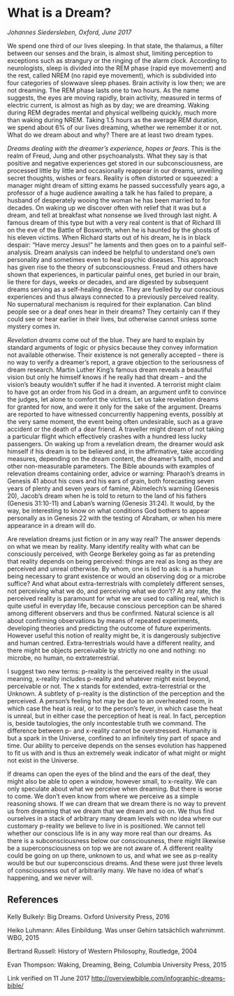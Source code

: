 
# What is a Dream?

*Johannes Siedersleben, Oxford, June 2017*

We spend one third of our lives sleeping. In that state, the thalamus, a filter between our senses and
the brain, is almost shut, limiting perception to exceptions such as strangury or the ringing of the
alarm clock. According to neurologists, sleep is divided into the REM phase (rapid eye movement) and
the rest, called NREM (no rapid eye movement), which is subdivided into four categories of slowwave 
sleep phases. Brain activity is low then; we are not dreaming. The REM phase lasts one to two
hours. As the name suggests, the eyes are moving rapidly, brain activity, measured in terms of 
electric current, is almost as high as by day; we are dreaming. Waking during REM degrades mental and
physical wellbeing quickly, much more than waking during NREM. Taking 1.5 hours as the average
REM duration, we spend about 6% of our lives dreaming, whether we remember it or not. What do
we dream about and why? There are at least two dream types.

*Dreams dealing with the dreamer’s experience, hopes or fears*. This is the realm of Freud, Jung and
other psychoanalysts. What they say is that positive and negative experiences get stored in our 
subconsciousness, are processed little by little and occasionally reappear in our dreams, unveiling 
secret thoughts, wishes or fears. Reality is often distorted or squeezed: a manager might dream of sitting
exams he passed successfully years ago, a professor of a huge audience awaiting a talk he has failed
to prepare, a husband of desperately wooing the woman he has been married to for decades. On
waking up we discover often with relief that it was but a dream, and tell at breakfast what nonsense
we lived through last night. A famous dream of this type but with a very real content is that of 
Richard III on the eve of the Battle of Bosworth, when he is haunted by the ghosts of his eleven victims.
When Richard starts out of his dream, he is in black despair: “Have mercy Jesus!” he laments and
then goes on to a painful self-analysis. Dream analysis can indeed be helpful to understand one’s
own personality and sometimes even to heal psychic diseases. This approach has given rise to the
theory of subconsciousness. Freud and others have shown that experiences, in particular painful
ones, get buried in our brain, lie there for days, weeks or decades, and are digested by subsequent
dreams serving as a self-healing device. They are fuelled by our conscious experiences and thus always 
connected to a previously perceived reality. No supernatural mechanism is required for their
explanation. Can blind people see or a deaf ones hear in their dreams? They certainly can if they
could see or hear earlier in their lives, but otherwise cannot unless some mystery comes in.

*Revelation dreams* come out of the blue. They are hard to explain by standard arguments of logic or
physics because they convey information not available otherwise. Their existence is not generally 
accepted – there is no way to verify a dreamer’s report, a grave objection to the seriousness of dream
research. Martin Luther King’s famous dream reveals a beautiful vision but only he himself knows if
he really had that dream – and the vision’s beauty wouldn’t suffer if he had it invented. A terrorist
might claim to have got an order from his God in a dream, an argument unfit to convince the judges,
let alone to comfort the victims. Let us take revelation dreams for granted for now, and were it only
for the sake of the argument. Dreams are reported to have witnessed concurrently happening
events, possibly at the very same moment, the event being often undesirable, such as a grave 
accident or the death of a dear friend. A traveller might dream of not taking a particular 
flight which effectively crashes with a hundred less lucky passengers. 
On waking up from a revelation dream, the dreamer would ask himself if his dream is to 
be believed and, in the affirmative, take according measures, depending on the dream content, 
the dreamer’s faith, mood and other non-measurable parameters. 
The Bible abounds with examples of relevation dreams containing order, advice or warning: 
Pharaoh’s dreams in Genesis 41 about his cows and his ears of grain, both forecasting seven years of
plenty and seven years of famine, Abimelech’s warning (Genesis 20), Jacob’s dream when he is told
to return to the land of his fathers (Genesis 31:10-11) and Laban’s warning (Genesis 31:24). It would,
by the way, be interesting to know on what conditions God bothers to appear personally as in 
Genesis 22 with the testing of Abraham, or when his mere appearance in a dream will do.

Are revelation dreams just fiction or in any way real? The answer depends on what we mean by reality. 
Many identify reality with what can be consciously perceived, with George Berkeley going as far
as pretending that reality depends on being perceived: things are real as long as they are perceived
and unreal otherwise. By whom, one is led to ask: is a human being necessary to grant existence or
would an observing dog or a microbe suffice? And what about extra-terrestrials with completely 
different senses, not perceiving what we do, and perceiving what we don’t? At any rate, the perceived
reality is paramount for what we are used to calling real, which is quite useful in everyday life, 
because conscious perception can be shared among different observers and thus be confirmed. Natural
science is all about confirming observations by means of repeated experiments, developing theories
and predicting the outcome of future experiments. However useful this notion of reality might be, it
is dangerously subjective and human centred. Extra-terrestrials would have a different reality, and
there might be objects perceivable by strictly no one and nothing: no microbe, no human, no extraterrestrial.

I suggest two new terms: p-reality is the perceived reality in the usual meaning, x-reality includes 
p-reality and whatever might exist beyond, perceivable or not. The x stands for extended, 
extra-terrestrial or the Unknown. A subtlety of p-reality is the distinction of the perception and the perceived. 
A person’s feeling hot may be due to an overheated room, in which case the heat is real, or to the person’s fever, 
in which case the heat is unreal, but in either case the perception of heat is real. In fact,
perception is, beside tautologies, the only incontestable truth we command. The difference between
p- and x-reality cannot be overstressed. Humanity is but a spark in the Universe, confined to an infinitely 
tiny part of space and time. Our ability to perceive depends on the senses evolution has happened to fit us 
with and is thus an extremely weak indicator of what might or might not exist in the Universe.

If dreams can open the eyes of the blind and the ears of the deaf, they might also be able to open a
window, however small, to x-reality. We can only speculate about what we perceive when dreaming.
But there is worse to come. We don’t even know from where we perceive as a simple reasoning
shows. If we can dream that we dream there is no way to prevent us from dreaming that we dream
that we dream and so on. We thus find ourselves in a stack of arbitrary many dream levels with no
idea where our customary p-reality we believe to live in is positioned. We cannot tell whether our
conscious life is in any way more real than our dreams. As there is a subconsciousness below our 
consciousness, there might likewise be a superconsciousness on top we are not aware of. 
A different reality could be going on up there, unknown to us, and what we see as p-reality 
would be but our superconscious dreams. And these were just three levels of consciousness out
of arbitrarily many. We have no idea of what's happening, and we never will.

## References
Kelly Bulkely: Big Dreams. Oxford University Press, 2016

Heiko Luhmann: Alles Einbildung. Was unser Gehirn tatsächlich wahrnimmt. WBG, 2015

Bertrand Russell: History of Western Philosophy, Routledge, 2004

Evan Thompson: Waking, Dreaming, Being, Columbia University Press, 2015

Link verified on 11 June 2017
http://overviewbible.com/infographic-dreams-bible/

